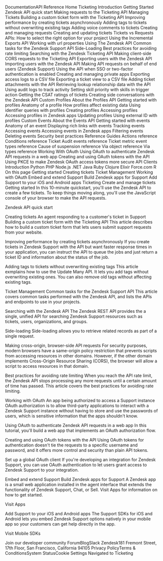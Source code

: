 DocumentationAPI Reference
Home
Ticketing
Introduction
Getting Started
Zendesk API quick start
Making requests to the Ticketing API
Managing Tickets
Building a custom ticket form with the Ticketing API
Improving performance by creating tickets asynchronously
Adding tags to tickets without overwriting existing tags
Adding voice comments to tickets
Creating and managing requests
Creating and updating tickets
Tickets vs Requests APIs: How to select the right option for your project
Using the Incremental Exports API
Working with url properties
Using The Zendesk API
Common tasks for the Zendesk Support API
Side-Loading
Best practices for avoiding rate limiting
Searching with the Zendesk Ticketing API
Making client-side CORS requests to the Ticketing API
Exporting users with the Zendesk API
Importing users with the Zendesk API
Making API requests on behalf of end users (Zendesk Support)
Using the API when SSO or two-factor authentication is enabled
Creating and managing private apps
Exporting access logs to a CSV file
Exporting a ticket view to a CSV file
Adding ticket attachments with the API
Retrieving lookup relationship data with the API
Using audit logs to track activity
Setting skill priority with skills in trigger action
Getting the CSAT ratings of tickets
Creating side conversations with the Zendesk API
Custom Profiles
About the Profiles API
Getting started with profiles
Anatomy of a profile
How profiles affect existing data
Using identifier queries with profiles
Creating profiles
Accessing profiles
Accessing profiles in Zendesk apps
Updating profiles
Using external ID with profiles
Custom Events
About the Events API
Getting started with events
Anatomy of an event
Displaying rich links with events
Tracking events
Accessing events
Accessing events in Zendesk apps
Filtering events
Deleting events
Security best practices
Reference Guides
Actions reference
Conditions reference
Ticket Audit events reference
Ticket metric event types reference
Cause of suspension reference
Via object reference
Via types reference
Working With OAuth
Using OAuth to authenticate Zendesk API requests in a web app
Creating and using OAuth tokens with the API
Using PKCE to make Zendesk OAuth access tokens more secure
API Clients
Introduction
Python
PHP
Node.js
.NET
Java
Ruby
Clojure
Elixir
Force.com
R
On this page
Getting started
Creating tickets
Ticket Management
Working with OAuth
Embed and extend Support
Build Zendesk apps for Support
Add Support to your iOS and Android apps
Ticketing
Create and manage tickets
Getting started
In this 10-minute quickstart, you'll use the Zendesk API to create a few tickets. To keep things moving along, you'll use the JavaScript console of your browser to make the API requests.

Zendesk API quick start

Creating tickets
An agent responding to a customer's ticket in Support
Building a custom ticket form with the Ticketing API
This article describes how to build a custom ticket form that lets users submit support requests from your website.

Improving performance by creating tickets asynchronously
If you create tickets in Zendesk Support with the API but want faster response times in your application, you can instruct the API to queue the jobs and just return a ticket ID and information about the status of the job.

Adding tags to tickets without overwriting existing tags
This article exmplains how to use the Update Many API. It lets you add tags without overwriting existing ones. You can also remove old tags without affecting existing tags.

Ticket Management
Common tasks for the Zendesk Support API
This article covers common tasks performed with the Zendesk API, and lists the APIs and endpoints to use in your projects.

Searching with the Zendesk API
The Zendesk REST API provides the a single, unified API for searching Zendesk Support resources such as tickets, users, organizations, and groups.

Side-loading
Side-loading allows you to retrieve related records as part of a single request.

Making cross-origin, browser-side API requests
For security purposes, modern browsers have a same-origin policy restriction that prevents scripts from accessing resources in other domains. However, if the other domain implements Cross-Origin Resource Sharing (CORS), the browser will allow a script to access resources in that domain.

Best practices for avoiding rate limiting
When you reach the API rate limit, the Zendesk API stops processing any more requests until a certain amount of time has passed. This article covers the best practices for avoiding rate limiting.

Working with OAuth
An app being authorized to access a Support instance
OAuth authorization is to allow third-party applications to interact with a Zendesk Support instance without having to store and use the passwords of users, which is sensitive information that the apps shouldn't know.

Using OAuth to authenticate Zendesk API requests in a web app
In this tutorial, you'll build a web app that implements an OAuth authorization flow.

Creating and using OAuth tokens with the API
Using OAuth tokens for authentication doesn't tie the requests to a specific username and password, and it offers more control and security than plain API tokens.

Set up a global OAuth client
If you're developing an integration for Zendesk Support, you can use OAuth authentication to let users grant access to Zendesk Support to your integration.

Embed and extend Support
Build Zendesk apps for Support
A Zendesk app is a small web application installed in the agent interface that extends the functionality of Zendesk Support, Chat, or Sell. Visit Apps for information on how to get started.

Visit Apps

Add Support to your iOS and Android apps
The Support SDKs for iOS and Android lets you embed Zendesk Support options natively in your mobile app so your customers can get help directly in the app.

Visit Mobile SDKs

Join our developer community
ForumBlogSlack
Zendesk181 Fremont Street, 17th Floor, San Francisco, California 94105
Privacy PolicyTerms & ConditionsSystem StatusCookie Settings
Navigated to Ticketing
